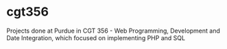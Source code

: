# cgt356
Projects done at Purdue in CGT 356 - Web Programming, Development and Date Integration, which focused on implementing PHP and SQL
